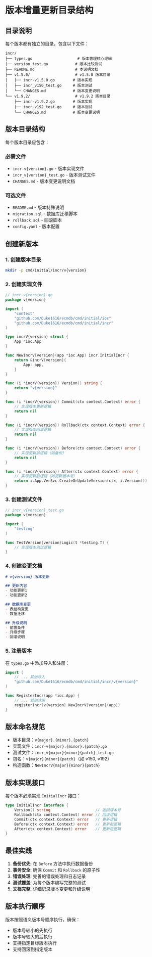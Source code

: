 # 版本增量更新目录结构

## 目录说明

每个版本都有独立的目录，包含以下文件：

```
incr/
├── types.go                    # 版本管理核心逻辑
├── version_test.go            # 版本比较测试
├── README.md                  # 本说明文档
├── v1.5.0/                    # v1.5.0 版本目录
│   ├── incr-v1.5.0.go        # 版本实现
│   ├── incr_v150_test.go     # 版本测试
│   └── CHANGES.md            # 版本变更说明
└── v1.9.2/                    # v1.9.2 版本目录
    ├── incr-v1.9.2.go        # 版本实现
    ├── incr_v192_test.go     # 版本测试
    └── CHANGES.md            # 版本变更说明
```

## 版本目录结构

每个版本目录应包含：

### 必需文件
- `incr-v{version}.go` - 版本实现文件
- `incr_v{version}_test.go` - 版本测试文件
- `CHANGES.md` - 版本变更说明文档

### 可选文件
- `README.md` - 版本特殊说明
- `migration.sql` - 数据库迁移脚本
- `rollback.sql` - 回滚脚本
- `config.yaml` - 版本配置

## 创建新版本

### 1. 创建版本目录
```bash
mkdir -p cmd/initial/incr/v{version}
```

### 2. 创建实现文件
```go
// incr-v{version}.go
package v{version}

import (
    "context"
    "github.com/Duke1616/ecmdb/cmd/initial/ioc"
    "github.com/Duke1616/ecmdb/cmd/initial/incr"
)

type incrV{version} struct {
    App *ioc.App
}

func NewIncrV{version}(app *ioc.App) incr.InitialIncr {
    return &incrV{version}{
        App: app,
    }
}

func (i *incrV{version}) Version() string {
    return "v{version}"
}

func (i *incrV{version}) Commit(ctx context.Context) error {
    // 实现版本更新逻辑
    return nil
}

func (i *incrV{version}) Rollback(ctx context.Context) error {
    // 实现版本回滚逻辑
    return nil
}

func (i *incrV{version}) Before(ctx context.Context) error {
    // 实现更新前逻辑（如备份）
    return nil
}

func (i *incrV{version}) After(ctx context.Context) error {
    // 实现更新后逻辑（如更新版本号）
    return i.App.VerSvc.CreateOrUpdateVersion(ctx, i.Version())
}
```

### 3. 创建测试文件
```go
// incr_v{version}_test.go
package v{version}

import (
    "testing"
)

func TestVersion{version}Logic(t *testing.T) {
    // 实现版本测试逻辑
}
```

### 4. 创建变更文档
```markdown
# v{version} 版本更新

## 更新内容
- 功能更新1
- 功能更新2

## 数据库变更
- 表结构变更
- 数据迁移

## 升级说明
- 前置条件
- 升级步骤
- 回滚说明
```

### 5. 注册版本
在 `types.go` 中添加导入和注册：

```go
import (
    // ... 其他导入
    "github.com/Duke1616/ecmdb/cmd/initial/incr/v{version}"
)

func RegisterIncr(app *ioc.App) {
    // ... 其他注册
    registerIncr(v{version}.NewIncrV{version}(app))
}
```

## 版本命名规范

- 版本目录：`v{major}.{minor}.{patch}`
- 实现文件：`incr-v{major}.{minor}.{patch}.go`
- 测试文件：`incr_v{major}{minor}{patch}_test.go`
- 包名：`v{major}{minor}{patch}`（如 v150, v192）
- 构造函数：`NewIncrV{major}{minor}{patch}`

## 版本实现接口

每个版本必须实现 `InitialIncr` 接口：

```go
type InitialIncr interface {
    Version() string                    // 返回版本号
    Rollback(ctx context.Context) error // 回滚逻辑
    Commit(ctx context.Context) error   // 更新逻辑
    Before(ctx context.Context) error   // 更新前逻辑
    After(ctx context.Context) error    // 更新后逻辑
}
```

## 最佳实践

1. **备份优先**: 在 `Before` 方法中执行数据备份
2. **事务安全**: 确保 `Commit` 和 `Rollback` 的原子性
3. **错误处理**: 完善的错误处理和日志记录
4. **测试覆盖**: 为每个版本编写完整的测试
5. **文档完整**: 详细记录版本变更和升级说明

## 版本执行顺序

版本按照语义版本号顺序执行，确保：
- 版本号较小的先执行
- 版本号较大的后执行
- 支持指定目标版本执行
- 支持回滚到指定版本
